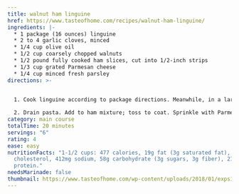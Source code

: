 ```yaml
---
title: walnut ham linguine
href: https://www.tasteofhome.com/recipes/walnut-ham-linguine/
ingredients: |-
  * 1 package (16 ounces) linguine
  * 2 to 4 garlic cloves, minced
  * 1/4 cup olive oil
  * 1/2 cup coarsely chopped walnuts
  * 1/2 pound fully cooked ham slices, cut into 1/2-inch strips
  * 1/3 cup grated Parmesan cheese
  * 1/4 cup minced fresh parsley
directions: >-
  

  1. Cook linguine according to package directions. Meanwhile, in a large skillet, saute garlic in oil for 1 minute. Add walnuts; saute for 2 minutes longer. Stir in ham; cook 2 minutes or until heated through.

  2. Drain pasta. Add to ham mixture; toss to coat. Sprinkle with Parmesan and parsley.
category: main course
totalTime: 20 minutes
servings: "6"
rating: 4
ease: easy
nutritionFacts: "1-1/2 cups: 477 calories, 19g fat (3g saturated fat), 17mg
  cholesterol, 412mg sodium, 58g carbohydrate (3g sugars, 3g fiber), 21g
  protein."
needsMarinade: false
thumbnail: https://www.tasteofhome.com/wp-content/uploads/2018/01/exps12226_TH10112C9.jpg
---
```

